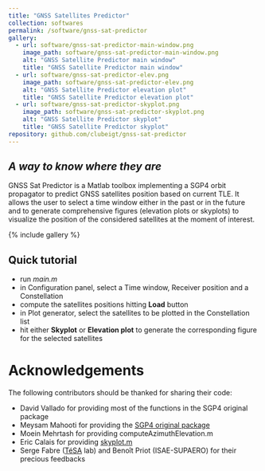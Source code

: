 ```yaml
---
title: "GNSS Satellites Predictor"
collection: softwares
permalink: /software/gnss-sat-predictor
gallery:
  - url: software/gnss-sat-predictor-main-window.png
    image_path: software/gnss-sat-predictor-main-window.png
    alt: "GNSS Satellite Predictor main window"
    title: "GNSS Satellite Predictor main window"
  - url: software/gnss-sat-predictor-elev.png
    image_path: software/gnss-sat-predictor-elev.png
    alt: "GNSS Satellite Predictor elevation plot"
    title: "GNSS Satellite Predictor elevation plot"
  - url: software/gnss-sat-predictor-skyplot.png
    image_path: software/gnss-sat-predictor-skyplot.png
    alt: "GNSS Satellite Predictor skyplot"
    title: "GNSS Satellite Predictor skyplot"
repository: github.com/clubeigt/gnss-sat-predictor
---
```



## _A way to know where they are_

GNSS Sat Predictor is a Matlab toolbox implementing a SGP4 orbit propagator to predict GNSS satellites position based on current TLE. It allows the user to select a time window either in the past or in the future and to generate comprehensive figures (elevation plots or skyplots) to visualize the position of the considered satellites at the moment of interest.

{% include gallery %}

## Quick tutorial

- run _main.m_
- in Configuration panel, select a Time window, Receiver position and a Constellation
- compute the satellites positions hitting **Load** button
- in Plot generator, select the satellites to be plotted in the Constellation list
- hit either **Skyplot** or **Elevation plot** to generate the corresponding figure for the selected satellites

# Acknowledgements

The following contributors should be thanked for sharing their code:
- David Vallado for providing most of the functions in the SGP4 original package
- Meysam Mahooti for providing the [SGP4 original package](https://www.mathworks.com/matlabcentral/fileexchange/62013-sgp4)
- Moein Mehrtash for providing computeAzimuthElevation.m 
- Eric Calais for providing [skyplot.m](http://www.geologie.ens.fr/~ecalais/teaching/gps-geodesy/solutions-to-gps-geodesy/)
- Serge Fabre ([TéSA](https://tesa.prd.fr) lab) and Benoît Priot (ISAE-SUPAERO) for their precious feedbacks
